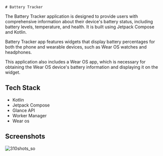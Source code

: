     # Battery Tracker
The Battery Tracker application is designed to provide users with comprehensive information about their device's battery status, including battery levels, temperature, and health. It is built using Jetpack Compose and Kotlin.

Battery Tracker app features widgets that display battery percentages for both the phone and wearable devices, such as Wear OS watches and headphones.

This application also includes a Wear OS app, which is necessary for obtaining the Wear OS device's battery information and displaying it on the widget.

## Tech Stack
- Kotlin
- Jetpack Compose
- Glance API
- Worker Manager
- Wear os

## Screenshots


![310shots_so](https://github.com/sai-charan2003/Battery-Tracker/assets/83913880/db1f2384-c00c-48ea-9316-ebd2b04e7942)
